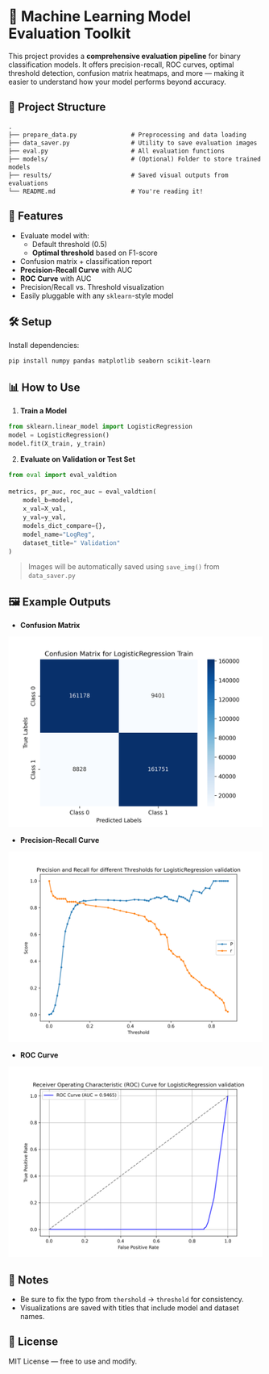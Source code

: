 # 🧠 Machine Learning Model Evaluation Toolkit

This project provides a **comprehensive evaluation pipeline** for binary classification models. It offers precision-recall, ROC curves, optimal threshold detection, confusion matrix heatmaps, and more — making it easier to understand how your model performs beyond accuracy.

## 📂 Project Structure

```
.
├── prepare_data.py               # Preprocessing and data loading
├── data_saver.py                 # Utility to save evaluation images
├── eval.py                       # All evaluation functions
├── models/                       # (Optional) Folder to store trained models
├── results/                      # Saved visual outputs from evaluations
└── README.md                     # You're reading it!
```

## 🚀 Features

- Evaluate model with:
  - Default threshold (0.5)
  - **Optimal threshold** based on F1-score
- Confusion matrix + classification report
- **Precision-Recall Curve** with AUC
- **ROC Curve** with AUC
- Precision/Recall vs. Threshold visualization
- Easily pluggable with any `sklearn`-style model

## 🛠️ Setup

Install dependencies:

```bash
pip install numpy pandas matplotlib seaborn scikit-learn
```

## 📊 How to Use

1. **Train a Model**
```python
from sklearn.linear_model import LogisticRegression
model = LogisticRegression()
model.fit(X_train, y_train)
```

2. **Evaluate on Validation or Test Set**
```python
from eval import eval_valdtion

metrics, pr_auc, roc_auc = eval_valdtion(
    model_b=model,
    x_val=X_val,
    y_val=y_val,
    models_dict_compare={},
    model_name="LogReg",
    dataset_title=" Validation"
)
```

> Images will be automatically saved using `save_img()` from `data_saver.py`

## 🖼️ Example Outputs

- **Confusion Matrix**

![Confusion Matrix Example](eval_models_img_results/Confusion_Matrix_for_LogisticRegression_Train.png)

- **Precision-Recall Curve**

![PR Curve Example](eval_models_img_results/Precision_and_Recall_for_different_Thresholds_for_LogisticRegression_validation.png)

- **ROC Curve**

![ROC Curve Example](eval_models_img_results/Receiver_Operating_Characteristic_(ROC)_Curve_for_LogisticRegression_validation.png)

## 📌 Notes

- Be sure to fix the typo from `thershold` → `threshold` for consistency.
- Visualizations are saved with titles that include model and dataset names.

## 📜 License

MIT License — free to use and modify.
